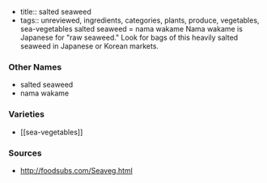 - title:: salted seaweed
- tags:: unreviewed, ingredients, categories, plants, produce, vegetables, sea-vegetables
salted seaweed = nama wakame Nama wakame is Japanese for "raw seaweed." Look for bags of this heavily salted seaweed in Japanese or Korean markets.

### Other Names

* salted seaweed
* nama wakame

### Varieties

* [[sea-vegetables]]

### Sources
* http://foodsubs.com/Seaveg.html
